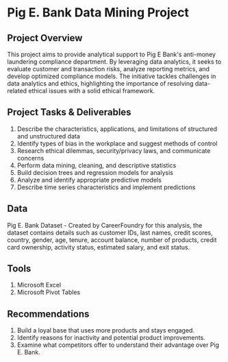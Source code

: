 # Pig E. Bank Data Mining Project

## Project Overview
This project aims to provide analytical support to Pig E Bank's anti-money laundering compliance department. By leveraging data analytics, it seeks to evaluate customer and transaction risks, analyze reporting metrics, and develop optimized compliance models. The initiative tackles challenges in data analytics and ethics, highlighting the importance of resolving data-related ethical issues with a solid ethical framework.

## Project Tasks & Deliverables
1. Describe the characteristics, applications, and limitations of structured and unstructured data
2. Identify types of bias in the workplace and suggest methods of control
3. Research ethical dilemmas, security/privacy laws, and communicate concerns
4. Perform data mining, cleaning, and descriptive statistics
5. Build decision trees and regression models for analysis
6. Analyze and identify appropriate predictive models
7. Describe time series characteristics and implement predictions

## Data
Pig E. Bank Dataset - Created by CareerFoundry for this analysis, the dataset contains details such as customer IDs, last names, credit scores, country, gender, age, tenure, account balance, number of products, credit card ownership, activity status, estimated salary, and exit status.

## Tools
1. Microsoft Excel
2. Microsoft Pivot Tables

## Recommendations
1. Build a loyal base that uses more products and stays engaged.
2. Identify reasons for inactivity and potential product improvements.
3. Examine what competitors offer to understand their advantage over Pig E. Bank.


   
